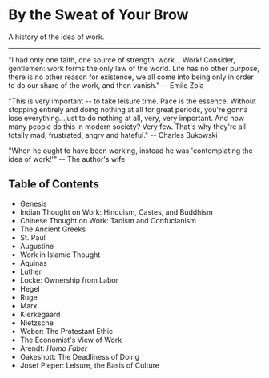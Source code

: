 # By the Sweat of Your Brow

A history of the idea of work.

__________

"I had only one faith, one source of strength: work… Work! Consider, gentlemen:
work forms the only law of the world. Life has no other purpose, there is no
other reason for existence, we all come into being only in order to do our
share of the work, and then vanish." -- Emile Zola

"This is very important -- to take leisure time. Pace is the essence. Without
stopping entirely and doing nothing at all for great periods, you're gonna lose
everything...just to do nothing at all, very, very important. And how many
people do this in modern society? Very few. That's why they're all totally mad,
frustrated, angry and hateful." -- Charles Bukowski

"When he ought to have been working, instead he was 'contemplating the idea of
work!'" -- The author's wife


## Table of Contents

- Genesis
- Indian Thought on Work: Hinduism, Castes, and Buddhism
- Chinese Thought on Work: Taoism and Confucianism
- The Ancient Greeks
- St. Paul
- Augustine
- Work in Islamic Thought
- Aquinas
- Luther
- Locke: Ownership from Labor
- Hegel
- Ruge
- Marx
- Kierkegaard
- Nietzsche
- Weber: The Protestant Ethic
- The Economist's View of Work
- Arendt: *Homo Faber*
- Oakeshott: The Deadliness of Doing
- Josef Pieper: Leisure, the Basis of Culture

